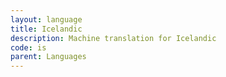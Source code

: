 ```yaml
---
layout: language
title: Icelandic
description: Machine translation for Icelandic
code: is
parent: Languages
---
```

